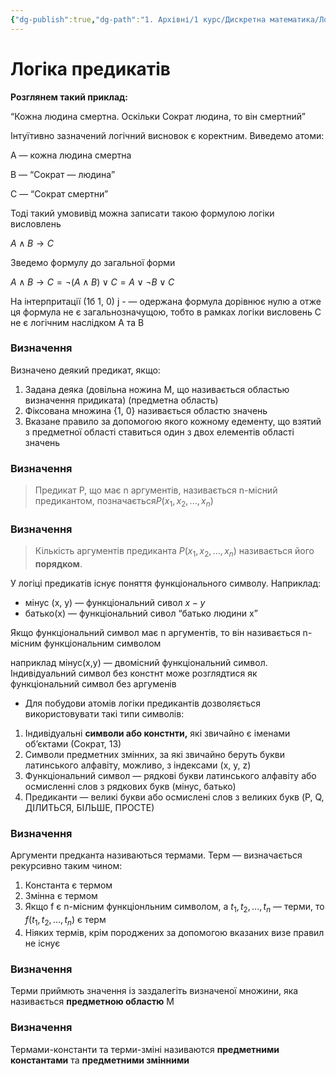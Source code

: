 ```yaml
---
{"dg-publish":true,"dg-path":"1. Архівні/1 курс/Дискретна математика/Логіка предикатів.md","permalink":"/1-arhivni/1-kurs/diskretna-matematika/logika-predikativ/"}
---
```


# Логіка предикатів
**Розглянем такий приклад:**

“Кожна людина смертна. Оскільки Сократ людина, то він смертний”

Інтуїтивно зазначений логічний висновок є коректним. Виведемо атоми:

A — кожна людина смертна

B — “Сократ — людина”

C — “Сократ смертни”

Тоді такий умовивід можна записати такою формулою логіки висловлень 

$A \wedge B \to C$

Зведемо формулу до загальної форми

$A \wedge B \to C = \lnot(A \wedge B) \vee C = A \vee \lnot B \vee C$

На інтерпритації (1б 1, 0) j - — одержана формула дорівнює нулю а отже ця формула не є загальнозначущою, тобто в рамках логіки висловень С не є логічним наслідком А та В

### Визначення

Визначено деякий предикат, якщо:

1. Задана деяка (довільна ножина М, що називається областью визначення придиката) (предметна область)
2. Фіксована множина {1, 0} називається областю значень
3. Вказане правило за допомогою якого кожному едементу, що взятий з предметної області ставиться один з двох елементів області значень

### Визначення

> Предикат Р, що має n аргументів, називається n-місний предикантом, позначається$P (x_1, x_2, ..., x_n)$
> 

### Визначення

> Кількість аргументів предиканта $P (x_1, x_2, ..., x_n)$ називається його **порядком**.
> 

У логіці предикатів існує поняття функціонального символу. Наприклад: 

- мінус (х, у) — функціональний сивол $x - y$
- батько(х) — функціональний сивол “батько людини х”

Якщо функціональний символ має n аргументів, то він називається n-місним функціональним символом

наприклад мінус(x,y) — двомісний функціональний символ. Індивідуальний символ без констнт може розглядтися як функціональний символ без аргуменів

- Для побудови атомів логіки предикантів дозволяється використовувати такі типи символів:
1. Індивідуальні **символи або констнти,** які звичайно є іменами об’єктами (Сократ, 13)
2. Символи предметних змінних, за які звичайно беруть букви латинського алфавіту, можливо, з індексами (x, y, z)
3. Функціональний символ — рядкові букви латинського алфавіту або осмисленні слов з рядкових букв (мінус, батько)
4. Предиканти — великі букви або осмислені слов з великих букв (P, Q, ДІЛИТЬСЯ, БІЛЬШЕ, ПРОСТЕ)

### Визначення

Аргументи предканта називаються термами. Терм — визначається рекурсивно таким чином:

1. Константа є термом
2. Змінна є термом
3. Якщо f є n-місним функціонльним символом, а $t_1, t_2, ..., t_n$ — терми, то $f(t_1, t_2,..., t_n)$ є терм
4. Ніяких термів, крім породжених за допомогою вказаних визе правил не існує

### Визначення

Терми приймють значення із заздалегіть визначеної множини, яка називається **предметною областю** М

### Визначення

Термами-константи та терми-зміні називаются **предметними константами** та **предметними змінними**